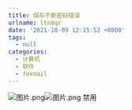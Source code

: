 ```yaml
---
title: 保存不断密码错误
urlname: ltn8qr
date: '2021-10-09 12:15:52 +0800'
tags:
  - null
categories:
  - 计算机
  - 软件
  - foxmail
---
```


![图片.png](https://cdn.nlark.com/yuque/0/2021/png/22295732/1633673799213-f5a61653-f5eb-4f48-862a-f4cbc150f29d.png#clientId=u9baa2fa3-67c7-4&crop=0&crop=0&crop=1&crop=1&from=paste&height=149&id=uad6dc1ce&margin=%5Bobject%20Object%5D&name=%E5%9B%BE%E7%89%87.png&originHeight=149&originWidth=309&originalType=binary∶=1&rotation=0&showTitle=false&size=35137&status=done&style=none&taskId=uc7da5b91-cee9-4069-956d-47426819235&title=&width=309)![图片.png](https://cdn.nlark.com/yuque/0/2021/png/22295732/1633673801790-d82706f7-20ea-4c20-9cb8-f96daab2bfeb.png#clientId=u9baa2fa3-67c7-4&crop=0&crop=0&crop=1&crop=1&from=paste&height=539&id=u4b43f745&margin=%5Bobject%20Object%5D&name=%E5%9B%BE%E7%89%87.png&originHeight=539&originWidth=554&originalType=binary∶=1&rotation=0&showTitle=false&size=59687&status=done&style=none&taskId=uad512afb-4432-4569-9f27-c4d200c7e99&title=&width=554)
禁用
